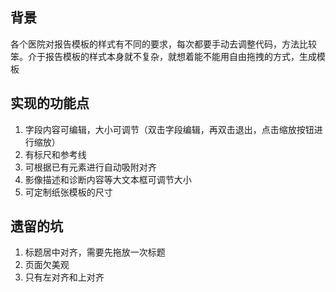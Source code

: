 ## 背景
各个医院对报告模板的样式有不同的要求，每次都要手动去调整代码，方法比较笨。介于报告模板的样式本身就不复杂，就想着能不能用自由拖拽的方式，生成模板

## 实现的功能点
1. 字段内容可编辑，大小可调节（双击字段编辑，再双击退出，点击缩放按钮进行缩放）
2. 有标尺和参考线
3. 可根据已有元素进行自动吸附对齐
4. 影像描述和诊断内容等大文本框可调节大小
5. 可定制纸张模板的尺寸

## 遗留的坑
1. 标题居中对齐，需要先拖放一次标题
2. 页面欠美观
3. 只有左对齐和上对齐